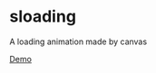 # sloading
A loading animation made by canvas

[Demo](http://static.schoeu.com/file/examples/sloading.html)
